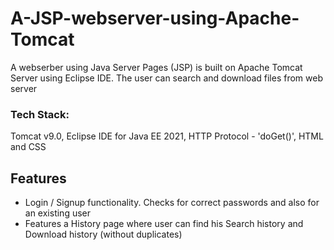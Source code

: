 <h1> A-JSP-webserver-using-Apache-Tomcat </h1>

<p> A webserber using Java Server Pages (JSP) is built on Apache Tomcat Server using Eclipse IDE. The user can search and download files from web server </p>

<p> <h3> Tech Stack: </h3> Tomcat v9.0, Eclipse IDE for Java EE 2021, HTTP Protocol - 'doGet()', HTML and CSS  </p>

<h2> Features </h2>

<ul> 
  <li> Login / Signup functionality. Checks for correct passwords and also for an existing user  </li>
  
  <li> Features a History page where user can find his Search history and Download history (without duplicates) </li>
  
 </ul>
